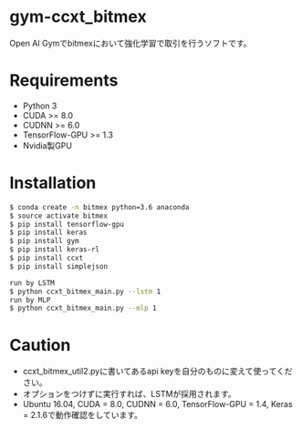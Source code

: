 # gym-ccxt_bitmex
Open AI Gymでbitmexにおいて強化学習で取引を行うソフトです。

# Requirements
* Python 3
* CUDA >= 8.0
* CUDNN >= 6.0
* TensorFlow-GPU >= 1.3
* Nvidia製GPU

# Installation

```bash
$ conda create -n bitmex python=3.6 anaconda
$ source activate bitmex
$ pip install tensorflow-gpu
$ pip install keras
$ pip install gym
$ pip install keras-rl
$ pip install ccxt
$ pip install simplejson

run by LSTM
$ python ccxt_bitmex_main.py --lstm 1
run by MLP
$ python ccxt_bitmex_main.py --mlp 1

```

# Caution
* ccxt_bitmex_util2.pyに書いてあるapi keyを自分のものに変えて使ってください。 
* オプションをつけずに実行すれば、LSTMが採用されます。
* Ubuntu 16.04, CUDA = 8.0, CUDNN = 6.0, TensorFlow-GPU = 1.4, Keras = 2.1.6で動作確認をしています。
